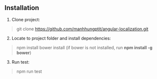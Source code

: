 ## Installation
1. Clone project: 
> git clone https://github.com/manhhungptit/angular-localization.git
2. Locate to project folder and install dependencies:
> npm install
> bower install (if bower is not installed, run **npm install -g bower**)
3. Run test:
> npm run test